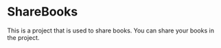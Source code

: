# ShareBooks
This is a project that is used to share books.
You can share your books in the project.

